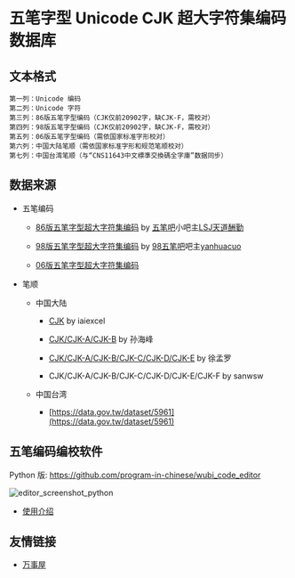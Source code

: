 # 五笔字型 Unicode CJK 超大字符集编码数据库

## 文本格式

```
第一列：Unicode 编码
第二列：Unicode 字符
第三列：86版五笔字型编码（CJK仅前20902字，缺CJK-F，需校对）
第四列：98版五笔字型编码（CJK仅前20902字，缺CJK-F，需校对）
第五列：06版五笔字型编码（需依国家标准字形校对）
第六列：中国大陆笔顺（需依国家标准字形和规范笔顺校对）
第七列：中国台湾笔顺（与“CNS11643中文標準交換碼全字庫”数据同步）
```

## 数据来源

* 五笔编码

	* [86版五笔字型超大字符集编码](https://pan.baidu.com/s/1hq5kedm) by [五笔吧](http://tieba.baidu.com/f?kw=五笔&ie=utf-8)小吧主[LSJ天道酬勤](http://tieba.baidu.com/home/main?un=LSJ天道酬勤&ie=utf-8)

	* [98版五笔字型超大字符集编码](https://github.com/yanhuacuo/98wubi-unicode) by [98五笔吧](http://tieba.baidu.com/f?kw=98五笔&ie=utf-8)吧主[yanhuacuo](http://tieba.baidu.com/home/main?un=yanhuacuo&ie=utf-8)

	* [06版五笔字型超大字符集编码](https://github.com/CNMan/UnicodeCJK-WuBi06)

* 笔顺

	* 中国大陆

		* [CJK](http://club.excelhome.net/thread-649531-1-1.html) by iaiexcel

		* [CJK/CJK-A/CJK-B](http://mirrors.ctan.org/indexing/zhmakeindex/CJK/sunwb_strokeorder.txt) by 孙海峰

		* [CJK/CJK-A/CJK-B/CJK-C/CJK-D/CJK-E](http://bbs.unispim.com/forum.php?mod=viewthread&tid=63234) by 徐孟罗

		* CJK/CJK-A/CJK-B/CJK-C/CJK-D/CJK-E/CJK-F by sanwsw

	* 中国台湾

		* [https://data.gov.tw/dataset/5961](https://data.gov.tw/dataset/5961)

## 五笔编码编校软件

Python 版: https://github.com/program-in-chinese/wubi_code_editor

![editor_screenshot_python](https://user-images.githubusercontent.com/8692234/48308685-08837e80-e5a5-11e8-88d8-12599f7c571a.png)

* [使用介绍](https://github.com/CNMan/UnicodeCJK-WuBi/issues/5)

## 友情链接

* [万事屋](https://github.com/program-in-chinese/house_of_10000_business)
